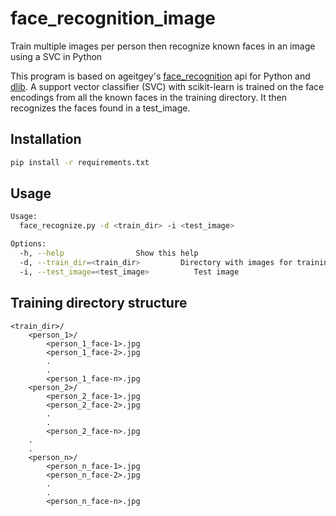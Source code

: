 face_recognition_image
=================

Train multiple images per person then recognize known faces in an image using a SVC in Python

This program is based on ageitgey's [face_recognition](https://github.com/ageitgey/face_recognition) api for Python and [dlib](https://github.com/davisking/dlib). A support vector classifier (SVC) with scikit-learn is trained on the face encodings from all the known faces in the training directory. It then recognizes the faces found in a test_image.

Installation
------------

```bash
pip install -r requirements.txt
```

Usage
-----

```bash
Usage:
  face_recognize.py -d <train_dir> -i <test_image>

Options:
  -h, --help                Show this help
  -d, --train_dir=<train_dir>         Directory with images for training
  -i, --test_image=<test_image>          Test image
```

Training directory structure
-----

```
<train_dir>/
    <person_1>/
        <person_1_face-1>.jpg
        <person_1_face-2>.jpg
        .
        .
        <person_1_face-n>.jpg
    <person_2>/
        <person_2_face-1>.jpg
        <person_2_face-2>.jpg
        .
        .
        <person_2_face-n>.jpg
    .
    .
    <person_n>/
        <person_n_face-1>.jpg
        <person_n_face-2>.jpg
        .
        .
        <person_n_face-n>.jpg
```
